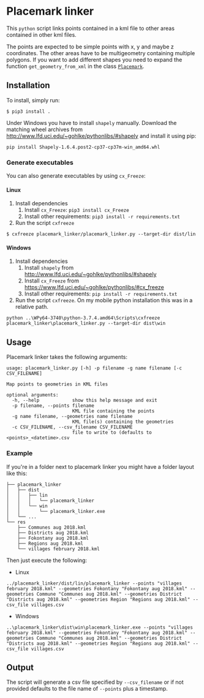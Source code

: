 # Placemark linker
This `python` script links points contained in a kml file to other areas contained in other kml files.

The points are expected to be simple points with x, y and maybe z coordinates. The other areas have to be multigeometry containing multiple polygons. If you want to add different shapes you need to expand the function `get_geometry_from_xml` in the class [`Placemark`](./placemark_linker/placemark.py).

## Installation

To install, simply run:
```shell
$ pip3 install .
```
Under Windows you have to install `shapely` manually. Download the matching wheel archives from http://www.lfd.uci.edu/~gohlke/pythonlibs/#shapely and install it using pip:
```shell
pip install Shapely-1.6.4.post2-cp37-cp37m-win_amd64.whl
```

### Generate executables
You can also generate executables by using `cx_Freeze`:
#### Linux
1. Install dependencies
    1. Install `cx_Freeze`: `pip3 install cx_Freeze`
	2. Install other requirements: `pip3 install -r requirements.txt`
2. Run the script `cxfreeze`
```
$ cxfreeze placemark_linker/placemark_linker.py --target-dir dist/lin
```

#### Windows
1. Install dependencies
    1. Install `shapely` from http://www.lfd.uci.edu/~gohlke/pythonlibs/#shapely
	2. Install `cx_Freeze` from https://www.lfd.uci.edu/~gohlke/pythonlibs/#cx_freeze
	3. Install other requirements: `pip install -r requirements.txt`
2. Run the script `cxfreeze`. On my mobile python installation this was in a relative path.
```
python ..\WPy64-3740\python-3.7.4.amd64\Scripts\cxfreeze placemark_linker\placemark_linker.py --target-dir dist\win
```

## Usage
Placemark linker takes the following arguments:
```
usage: placemark_linker.py [-h] -p filename -g name filename [-c CSV_FILENAME]

Map points to geometries in KML files

optional arguments:
  -h, --help            show this help message and exit
  -p filename, --points filename
                        KML file containing the points
  -g name filename, --geometries name filename
                        KML file(s) containing the geometries
  -c CSV_FILENAME, --csv_filename CSV_FILENAME
                        file to write to (defaults to <points>_<datetime>.csv
```

### Example
If you're in a folder next to placemark linker you might have a folder layout like this:
```
├── placemark_linker
│   ├── dist
│   │   ├── lin
│   │   │   └── placemark_linker
│   │   └── win
│   │       └── placemark_linker.exe
│   └── ...
└── res
    ├── Communes aug 2018.kml
    ├── Districts aug 2018.kml
    ├── Fokontany aug 2018.kml
    ├── Regions aug 2018.kml
    └── villages february 2018.kml
```
Then just execute the following:
- Linux
```
../placemark_linker/dist/lin/placemark_linker --points "villages february 2018.kml" --geometries Fokontany "Fokontany aug 2018.kml" --geometries Commune "Communes aug 2018.kml" --geometries District "Districts aug 2018.kml" --geometries Region "Regions aug 2018.kml" --csv_file villages.csv
```
- Windows
```
..\placemark_linker\dist\win\placemark_linker.exe --points "villages february 2018.kml" --geometries Fokontany "Fokontany aug 2018.kml" --geometries Commune "Communes aug 2018.kml" --geometries District "Districts aug 2018.kml" --geometries Region "Regions aug 2018.kml" --csv_file villages.csv
```

## Output
The script will generate a csv file specified by `--csv_filename` or if not provided defaults to the file name of `--points` plus a timestamp.

